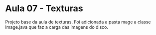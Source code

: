 # Aula 07 - Texturas

Projeto base da aula de texturas. Foi adicionada a pasta mage a classe Image.java que faz a carga das imagens do disco.